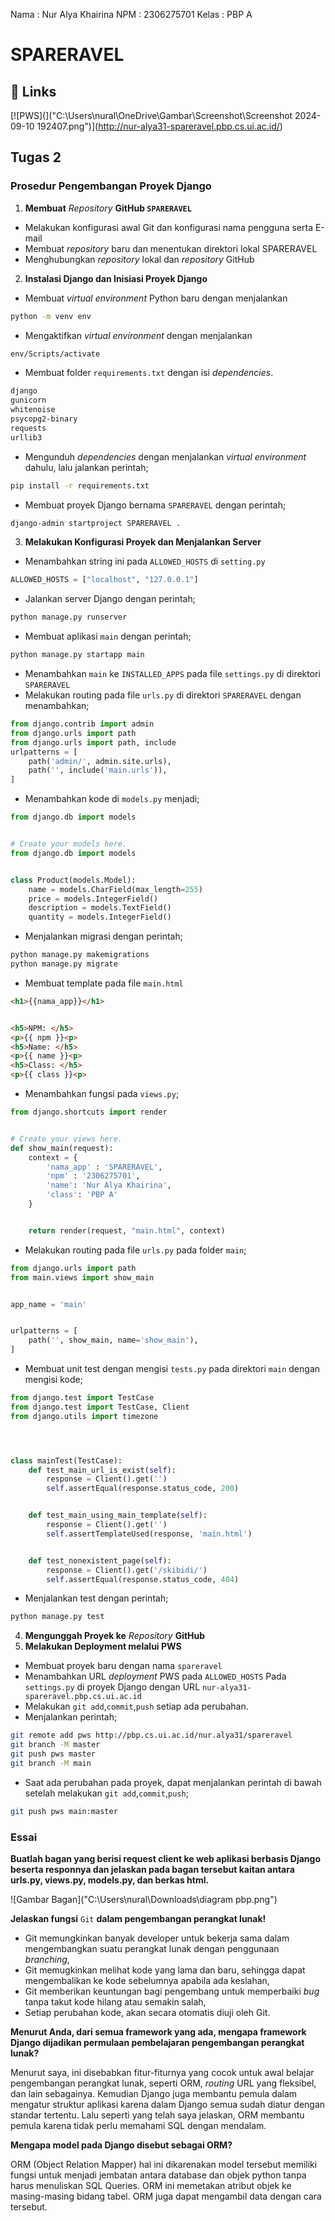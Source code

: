 Nama : Nur Alya Khairina
NPM : 2306275701
Kelas : PBP A


# SPARERAVEL
## 🔗 Links
[![PWS](]("C:\Users\nural\OneDrive\Gambar\Screenshot\Screenshot 2024-09-10 192407.png")](http://nur-alya31-spareravel.pbp.cs.ui.ac.id/)
## Tugas 2
### Prosedur Pengembangan Proyek Django
1. **Membuat** *Repository* **GitHub `SPARERAVEL`**
- Melakukan konfigurasi awal Git dan konfigurasi nama pengguna serta E-mail
- Membuat *repository* baru dan menentukan direktori lokal SPARERAVEL
- Menghubungkan *repository* lokal dan *repository* GitHub
2. **Instalasi Django dan Inisiasi Proyek Django**
- Membuat *virtual environment* Python baru dengan menjalankan 
``` bash
python -m venv env
```
- Mengaktifkan *virtual environment* dengan menjalankan 
```bash 
env/Scripts/activate
```
- Membuat folder `requirements.txt` dengan isi *dependencies*.
``` bash
django
gunicorn
whitenoise
psycopg2-binary
requests
urllib3
```
- Mengunduh *dependencies* dengan menjalankan *virtual environment* dahulu, lalu jalankan perintah;
```bash
pip install -r requirements.txt
```
- Membuat proyek Django bernama `SPARERAVEL` dengan perintah;
```bash 
django-admin startproject SPARERAVEL .
```
3. **Melakukan Konfigurasi Proyek dan Menjalankan Server**
- Menambahkan string ini pada `ALLOWED_HOSTS` di `setting.py`
```python
ALLOWED_HOSTS = ["localhost", "127.0.0.1"]
```
- Jalankan server Django dengan perintah;
```bash
python manage.py runserver
```
- Membuat aplikasi `main` dengan perintah;
```bash
python manage.py startapp main
```
- Menambahkan `main` ke `INSTALLED_APPS` pada file `settings.py` di direktori `SPARERAVEL`
- Melakukan routing pada file `urls.py` di direktori `SPARERAVEL` dengan menambahkan;
```python
from django.contrib import admin
from django.urls import path
from django.urls import path, include
urlpatterns = [
    path('admin/', admin.site.urls),
    path('', include('main.urls')),
]
```
- Menambahkan kode di `models.py` menjadi;
```python
from django.db import models


# Create your models here.
from django.db import models


class Product(models.Model):
    name = models.CharField(max_length=255)
    price = models.IntegerField()
    description = models.TextField()
    quantity = models.IntegerField()
```
- Menjalankan migrasi dengan perintah;
```bash
python manage.py makemigrations 
python manage.py migrate
```
- Membuat template pada file `main.html`
```html
<h1>{{nama_app}}</h1>


<h5>NPM: </h5>
<p>{{ npm }}<p>
<h5>Name: </h5>
<p>{{ name }}<p>
<h5>Class: </h5>
<p>{{ class }}<p>
```
- Menambahkan fungsi pada `views.py`;
```python
from django.shortcuts import render


# Create your views here.
def show_main(request):
    context = {
        'nama_app' : 'SPARERAVEL',
        'npm' : '2306275701',
        'name': 'Nur Alya Khairina',
        'class': 'PBP A'
    }


    return render(request, "main.html", context)
```
- Melakukan routing pada file `urls.py` pada folder `main`;
```python
from django.urls import path
from main.views import show_main


app_name = 'main'


urlpatterns = [
    path('', show_main, name='show_main'),
]
```
- Membuat unit test dengan mengisi `tests.py` pada direktori `main` dengan mengisi kode;
```python
from django.test import TestCase
from django.test import TestCase, Client
from django.utils import timezone




class mainTest(TestCase):
    def test_main_url_is_exist(self):
        response = Client().get('')
        self.assertEqual(response.status_code, 200)


    def test_main_using_main_template(self):
        response = Client().get('')
        self.assertTemplateUsed(response, 'main.html')


    def test_nonexistent_page(self):
        response = Client().get('/skibidi/')
        self.assertEqual(response.status_code, 404)
```
- Menjalankan test dengan perintah;
```bash
python manage.py test
```
4. **Mengunggah Proyek ke** *Repository* **GitHub**
5. **Melakukan Deployment melalui PWS**
- Membuat proyek baru dengan nama `spareravel`
- Menambahkan URL *deployment* PWS pada `ALLOWED_HOSTS` Pada `settings.py` di proyek Django dengan URL `nur-alya31-spareravel.pbp.cs.ui.ac.id`
- Melakukan `git add`,`commit`,`push` setiap ada perubahan.
- Menjalankan perintah;
```bash
git remote add pws http://pbp.cs.ui.ac.id/nur.alya31/spareravel
git branch -M master
git push pws master
git branch -M main
```
- Saat ada perubahan pada proyek, dapat menjalankan perintah di bawah setelah melakukan `git add`,`commit`,`push`;
```bash
git push pws main:master
```


### Essai
**Buatlah bagan yang berisi request client ke web aplikasi berbasis Django beserta responnya dan jelaskan pada bagan tersebut kaitan antara urls.py, views.py, models.py, dan berkas html.**


![Gambar Bagan]("C:\Users\nural\Downloads\diagram pbp.png")


**Jelaskan fungsi** `Git` **dalam pengembangan perangkat lunak!**
- Git memungkinkan banyak developer untuk bekerja sama  dalam mengembangkan suatu perangkat lunak dengan penggunaan *branching*,
- Git memugkinkan melihat kode yang lama dan baru, sehingga dapat mengembalikan ke kode sebelumnya apabila ada keslahan,
- Git memberikan keuntungan bagi pengembang untuk memperbaiki *bug* tanpa takut kode hilang atau semakin salah,
- Setiap perubahan kode, akan secara otomatis diuji oleh Git.


**Menurut Anda, dari semua framework yang ada, mengapa framework Django dijadikan permulaan pembelajaran pengembangan perangkat lunak?**

Menurut saya, ini disebabkan fitur-fiturnya yang cocok untuk awal belajar pengembangan perangkat lunak, seperti ORM, *routing* URL yang fleksibel, dan lain sebagainya. Kemudian Django juga membantu pemula dalam mengatur struktur aplikasi karena dalam Django semua sudah diatur dengan standar tertentu. Lalu seperti yang telah saya jelaskan, ORM membantu pemula karena tidak perlu memahami SQL dengan mendalam. 


**Mengapa model pada Django disebut sebagai ORM?**

ORM (Object Relation Mapper) hal ini dikarenakan model tersebut memiliki fungsi untuk menjadi jembatan antara database dan objek python tanpa harus menuliskan SQL Queries. ORM ini memetakan atribut objek ke masing-masing bidang tabel. ORM juga dapat mengambil data dengan cara tersebut.
